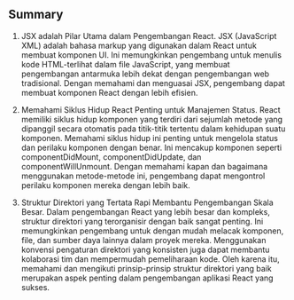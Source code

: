 ## Summary

1. JSX adalah Pilar Utama dalam Pengembangan React. JSX (JavaScript XML) adalah bahasa markup yang digunakan dalam React untuk membuat komponen UI. Ini memungkinkan pengembang untuk menulis kode HTML-terlihat dalam file JavaScript, yang membuat pengembangan antarmuka lebih dekat dengan pengembangan web tradisional. Dengan memahami dan menguasai JSX, pengembang dapat membuat komponen React dengan lebih efisien.

2. Memahami Siklus Hidup React Penting untuk Manajemen Status. React memiliki siklus hidup komponen yang terdiri dari sejumlah metode yang dipanggil secara otomatis pada titik-titik tertentu dalam kehidupan suatu komponen. Memahami siklus hidup ini penting untuk mengelola status dan perilaku komponen dengan benar. Ini mencakup komponen seperti componentDidMount, componentDidUpdate, dan componentWillUnmount. Dengan memahami kapan dan bagaimana menggunakan metode-metode ini, pengembang dapat mengontrol perilaku komponen mereka dengan lebih baik.

3. Struktur Direktori yang Tertata Rapi Membantu Pengembangan Skala Besar. Dalam pengembangan React yang lebih besar dan kompleks, struktur direktori yang terorganisir dengan baik sangat penting. Ini memungkinkan pengembang untuk dengan mudah melacak komponen, file, dan sumber daya lainnya dalam proyek mereka. Menggunakan konvensi pengaturan direktori yang konsisten juga dapat membantu kolaborasi tim dan mempermudah pemeliharaan kode. Oleh karena itu, memahami dan mengikuti prinsip-prinsip struktur direktori yang baik merupakan aspek penting dalam pengembangan aplikasi React yang sukses.
